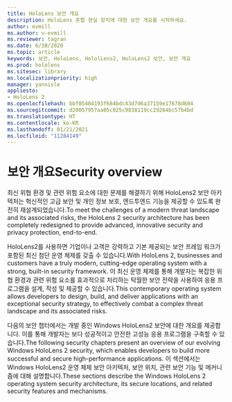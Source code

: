 ```yaml
---
title: HoloLens 보안 개요
description: HoloLens 혼합 현실 장치에 대한 보안 개요를 시작하세요.
author: evmill
ms.author: v-evmill
ms.reviewer: tagran
ms.date: 6/30/2020
ms.topic: article
keywords: 보안, HoloLens, HololLens2, HoloLens2 보안, 보안 개요
ms.prod: hololens
ms.sitesec: library
ms.localizationpriority: high
manager: yannisle
appliesto:
- HoloLens 2
ms.openlocfilehash: bbf05404193f684bdc43d7d6a37159e17678d604
ms.sourcegitcommit: d20057957aa05c025c9838119cc29264bc57b4bd
ms.translationtype: HT
ms.contentlocale: ko-KR
ms.lasthandoff: 01/21/2021
ms.locfileid: "11284149"
---
```

# <span data-ttu-id="aba11-104">보안 개요</span><span class="sxs-lookup"><span data-stu-id="aba11-104">Security overview</span></span>

<span data-ttu-id="aba11-105">최신 위협 환경 및 관련 위험 요소에 대한 문제를 해결하기 위해 HoloLens2 보안 아키텍처는 혁신적인 고급 보안 및 개인 정보 보호, 엔드투엔드 기능을 제공할 수 있도록 완전히 재설계되었습니다.</span><span class="sxs-lookup"><span data-stu-id="aba11-105">To meet the challenges of a modern threat landscape and its associated risks, the HoloLens 2 security architecture has been completely redesigned to provide advanced, innovative security and privacy protection, end-to-end.</span></span>

<span data-ttu-id="aba11-106">HoloLens2를 사용하면 기업이나 고객은 강력하고 기본 제공되는 보안 프레임 워크가 포함된 최신 첨단 운영 체제를 갖출 수 있습니다.</span><span class="sxs-lookup"><span data-stu-id="aba11-106">With HoloLens 2, businesses and customers have a truly modern, cutting-edge operating system with a strong, built-in security framework.</span></span> <span data-ttu-id="aba11-107">이 최신 운영 체제를 통해 개발자는 복잡한 위협 환경과 관련 위험 요소를 효과적으로 처리하는 탁월한 보안 전략을 사용하여 응용 프로그램을 설계, 작성 및 제공할 수 있습니다.</span><span class="sxs-lookup"><span data-stu-id="aba11-107">This contemporary operating system allows developers to design, build, and deliver applications with an exceptional security strategy, to effectively combat a complex threat landscape and its associated risks.</span></span> 

<span data-ttu-id="aba11-108">다음의 보안 챕터에서는 개발 중인 Windows HoloLens2 보안에 대한 개요를 제공합니다. 이를 통해 개발자는 보다 성공적이고 안전한 고성능 응용 프로그램을 구축할 수 있습니다.</span><span class="sxs-lookup"><span data-stu-id="aba11-108">The following security chapters present an overview of our evolving Windows HoloLens 2 security, which enables developers to build more successful and secure high-performance applications.</span></span> <span data-ttu-id="aba11-109">이 섹션에서는 Windows HoloLens2 운영 체제 보안 아키텍처, 보안 위치, 관련 보안 기능 및 메커니즘에 대해 설명합니다.</span><span class="sxs-lookup"><span data-stu-id="aba11-109">These sections describe the Windows HoloLens 2 operating system security architecture, its secure locations, and related security features and mechanisms.</span></span>
